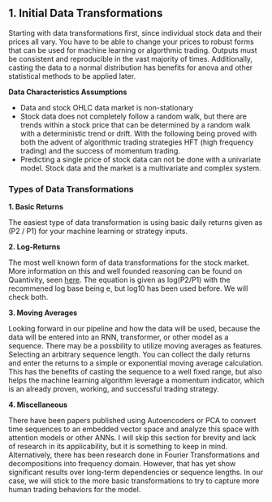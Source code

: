 ## 1. Initial Data Transformations

Starting with data transformations first, since individual stock data and their prices all vary. You have to be able to change your prices to robust forms that can be used for machine learning or algorthmic trading. Outputs must be consistent and reproducible in the vast majority of times. Additionally, casting the data to a normal distribution has benefits for anova and other statistical methods to be applied later.

**Data Characteristics Assumptions**

- Data and stock OHLC data market is non-stationary
- Stock data does not completely follow a random walk, but there are trends within a stock price that can be determined by a random walk with a deterministic trend or drift. With the following being proved with both the advent of algorithmic trading strategies HFT (high frequency trading) and the success of momentum trading.
- Predicting a single price of stock data can not be done with a univariate model. Stock data and the market is a multivariate and complex system.

### Types of Data Transformations

**1. Basic Returns**

The easiest type of data transformation is using basic daily returns given as (P2 / P1) for your machine learning or strategy inputs.

**2. Log-Returns**

The most well known form of data transformations for the stock market. More information on this and well founded reasoning can be found on Quantivity, seen [here](https://quantivity.wordpress.com/2011/02/21/why-log-returns/). The equation is given as log(P2/P1) with the recommened log base being e, but log10 has been used before. We will check both.

**3. Moving Averages**

Looking forward in our pipeline and how the data will be used, because the data will be entered into an RNN, transformer, or other model as a sequence. There may be a possbility to utilize moving averages as features. Selecting an arbitrary sequence length. You can collect the daily returns and enter the returns to a simple or exponential moving average calculation. This has the benefits of casting the sequence to a well fixed range, but also helps the machine learning algorithm leverage a momentum indicator, which is an already proven, working, and successful trading strategy.

**4. Miscellaneous**

There have been papers published using Autoencoders or PCA to convert time sequences to an embedded vector space and analyze this space with attention models or other ANNs. I will skip this section for brevity and lack of research in its applicability, but it is something to keep in mind. Alternatively, there has been research done in Fourier Transformations and decompositions into frequency domain. However, that has yet show significant results over long-term dependencies or sequence lengths. In our case, we will stick to the more basic transformations to try to capture more human trading behaviors for the model.
